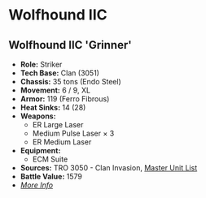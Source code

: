 # Wolfhound IIC
## Wolfhound IIC 'Grinner'
- **Role:** Striker
- **Tech Base:** Clan (3051)
- **Chassis:** 35 tons (Endo Steel)
- **Movement:** 6 / 9, XL
- **Armor:** 119 (Ferro Fibrous)
- **Heat Sinks:** 14 (28)
- **Weapons:**
  - ER Large Laser
  - Medium Pulse Laser × 3
  - ER Medium Laser
- **Equipment:**
  - ECM Suite
- **Sources:** TRO 3050 - Clan Invasion, [Master Unit List](http://masterunitlist.info/Unit/Details/3570/wolfhound-iic-grinner)
- **Battle Value:** 1579
- [*More Info*](wolfhound_iic/wolfhound_iic_'grinner'.md)

